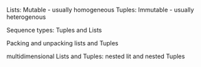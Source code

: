 Lists: Mutable - usually homogeneous
Tuples: Immutable - usually heterogenous

Sequence types: Tuples and Lists

Packing and unpacking lists and Tuples

multidimensional Lists and Tuples: nested lit and nested Tuples
